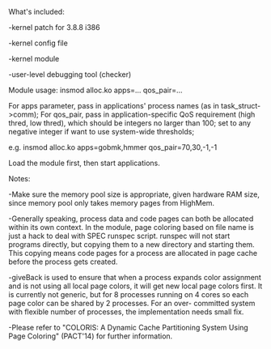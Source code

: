 What's included:

-kernel patch for 3.8.8 i386

-kernel config file

-kernel module

-user-level debugging tool (checker)


Module usage:
insmod alloc.ko apps=... qos_pair=...

For apps parameter, pass in applications' process names (as in 
task_struct->comm);
For qos_pair, pass in application-specific QoS requirement (high thred, 
low thred), which should be integers no larger than 100; set to any 
negative integer if want to use system-wide thresholds;

e.g.
insmod alloc.ko apps=gobmk,hmmer qos_pair=70,30,-1,-1

Load the module first, then start applications.


Notes:

-Make sure the memory pool size is appropriate, given hardware RAM size, 
since memory pool only takes memory pages from HighMem.

-Generally speaking, process data and code pages can both be allocated 
within its own context. In the module, page coloring based on file name 
is just a hack to deal with SPEC runspec script. runspec will not start 
programs directly, but copying them to a new directory and starting them. 
This copying means code pages for a process are allocated in page cache 
before the process gets created.

-giveBack is used to ensure that when a process expands color assignment 
and is not using all local page colors, it will get new local page colors 
first. It is currently not generic, but for 8 processes running on 4 
cores so each page color can be shared by 2 processes. For an over-
committed system with flexible number of processes, the implementation 
needs small fix.

-Please refer to "COLORIS: A Dynamic Cache Partitioning System Using 
Page Coloring" (PACT'14) for further information.
